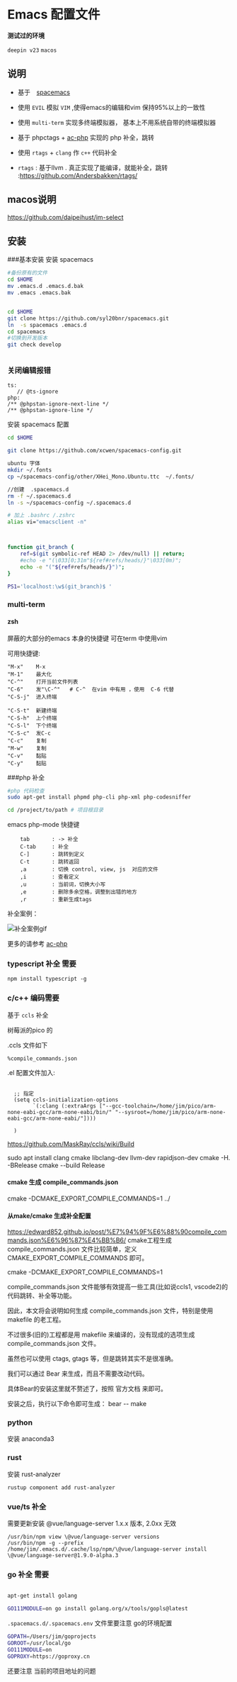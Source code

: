 # Emacs 配置文件


**测试过的环境**


`deepin v23` `macos`




## 说明


* 基于　[spacemacs](https://github.com/syl20bnr/spacemacs)

* 使用 `EVIL` 模拟 `VIM`  ,使得emacs的编辑和vim 保持95%以上的一致性

* 使用 `multi-term` 实现多终端模拟器， 基本上不用系统自带的终端模拟器


* 基于 phpctags +  [ac-php](https://github.com/xcwen/ac-php)  实现的 php 补全，跳转

* 使用  `rtags` + `clang` 作 `c++` 代码补全

* `rtags` : 基于llvm . 真正实现了能编译，就能补全，跳转 :https://github.com/Andersbakken/rtags/

## macos说明
https://github.com/daipeihust/im-select

## 安装

###基本安装
安装 spacemacs
```bash
#备份原有的文件
cd $HOME
mv .emacs.d .emacs.d.bak
mv .emacs .emacs.bak


cd $HOME
git clone https://github.com/syl20bnr/spacemacs.git
ln  -s spacemacs .emacs.d
cd spacemacs
#切换到开发版本
git check develop



```

###   关闭编辑报错


```
ts:
   // @ts-ignore
php:
/** @phpstan-ignore-next-line */
/** @phpstan-ignore-line */
```





安装 spacemacs 配置
```bash
cd $HOME

git clone https://github.com/xcwen/spacemacs-config.git

ubuntu 字体
mkdir ~/.fonts
cp ~/spacemacs-config/other/XHei_Mono.Ubuntu.ttc  ~/.fonts/

//创建  .spacemacs.d
rm -f ~/.spacemacs.d
ln -s ~/spacemacs-config ~/.spacemacs.d

# 加上 .bashrc /.zshrc
alias vi="emacsclient -n"



function git_branch {
    ref=$(git symbolic-ref HEAD 2> /dev/null) || return;
    #echo -e "(\033[0;31m"${ref#refs/heads/}"\033[0m)";
    echo -e "("${ref#refs/heads/}")";
}

PS1='localhost:\w$(git_branch)$ '

```

### multi-term

#### zsh


屏蔽的大部分的emacs 本身的快捷键
可在term 中使用vim

可用快捷键:
```
"M-x"    M-x
"M-1"    最大化
"C-^"    打开当前文件列表
"C-6"    发"\C-^"   # C-^  在vim 中有用 ，使用  C-6 代替
"C-S-j"  进入终端

"C-S-t"  新建终端
"C-S-h"  上个终端
"C-S-l"  下个终端
"C-S-c"  发C-c
"C-c"    复制
"M-w"    复制
"C-v"    黏贴
"C-y"    黏贴
```


###php 补全

``` bash
#php 代码检查
sudo apt-get install phpmd php-cli php-xml php-codesniffer

cd /project/to/path # 项目根目录
```
emacs php-mode 快捷键
```
    tab       : -> 补全
    C-tab     : 补全
    C-]       : 跳转到定义
    C-t       : 跳转返回
    ,a        : 切换 control, view, js  对应的文件
    ,i        : 查看定义
    ,u        : 当前词，切换大小写
    ,e        : 删除多余空格，调整到出错的地方
    ,r        : 重新生成tags
```
补全案例：

![补全案例gif](https://raw.githubusercontent.com/xcwen/site-lisp/master/other_script/ac-php.gif)

更多的请参考  [ac-php](https://github.com/xcwen/ac-php)

### typescript 补全 需要
```
npm install typescript -g
```

### c/c++ 编码需要
基于 `ccls` 补全

树莓派的pico 的

.ccls 文件如下
```
%compile_commands.json
```
.el 配置文件加入:
```emacs-lisp

  ;; 指定
  (setq ccls-initialization-options
        `(:clang (:extraArgs ["--gcc-toolchain=/home/jim/pico/arm-none-eabi-gcc/arm-none-eabi/bin/" "--sysroot=/home/jim/pico/arm-none-eabi-gcc/arm-none-eabi/"])))

  )
```



https://github.com/MaskRay/ccls/wiki/Build

sudo apt install clang cmake libclang-dev llvm-dev rapidjson-dev
cmake -H. -BRelease
cmake --build Release

#### cmake 生成 compile_commands.json
cmake -DCMAKE_EXPORT_COMPILE_COMMANDS=1  ../



#### 从make/cmake 生成补全配置
https://edward852.github.io/post/%E7%94%9F%E6%88%90compile_commands.json%E6%96%87%E4%BB%B6/
cmake工程生成 compile_commands.json 文件比较简单，定义 CMAKE_EXPORT_COMPILE_COMMANDS 即可。

cmake -DCMAKE_EXPORT_COMPILE_COMMANDS=1

compile_commands.json 文件能够有效提高一些工具(比如说ccls1, vscode2)的代码跳转、补全等功能。

因此，本文将会说明如何生成 compile_commands.json 文件，特别是使用 makefile 的老工程。

不过很多(旧的)工程都是用 makefile 来编译的，没有现成的选项生成 compile_commands.json 文件。

虽然也可以使用 ctags, gtags 等，但是跳转其实不是很准确。

我们可以通过 Bear 来生成，而且不需要改动代码。

具体Bear的安装这里就不赘述了，按照 官方文档 来即可。

安装之后，执行以下命令即可生成：
bear -- make

### python
安装 anaconda3

### rust 
安装 rust-analyzer
```
rustup component add rust-analyzer
```

### vue/ts 补全

需要更新安装  \@vue/language-server 1.x.x 版本, 2.0xx 无效
```
/usr/bin/npm view \@vue/language-server versions
/usr/bin/npm -g --prefix /home/jim/.emacs.d/.cache/lsp/npm/\@vue/language-server install \@vue/language-server@1.9.0-alpha.3

```


### go 补全 需要
```bash

apt-get install golang

GO111MODULE=on go install golang.org/x/tools/gopls@latest


```
`.spacemacs.d/.spacemacs.env`  文件里要注意 go的环境配置

```bash
GOPATH=/Users/jim/goprojects
GOROOT=/usr/local/go
GO111MODULE=on
GOPROXY=https://goproxy.cn

```
还要注意 当前的项目地址的问题
